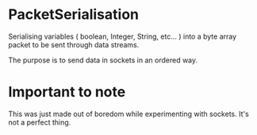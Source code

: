 # PacketSerialisation
Serialising variables ( boolean, Integer, String, etc... ) into a byte array packet to be sent through data streams.

The purpose is to send data in sockets in an ordered way.

# Important to note
This was just made out of boredom while experimenting with sockets. It's not a perfect thing.

